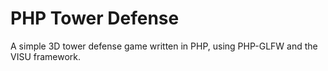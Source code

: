 # PHP Tower Defense

A simple 3D tower defense game written in PHP, using PHP-GLFW and the VISU framework.